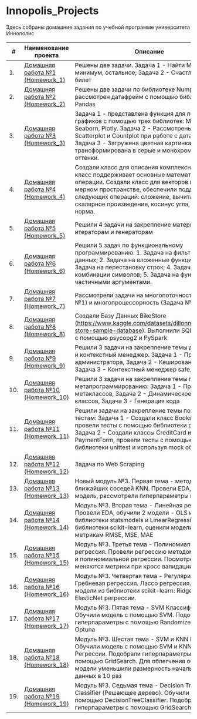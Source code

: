 # Innopolis_Projects
Здесь собраны домашние задания по учебной программе университета Иннополис

| #    | Наименование проекта                                                                                                        | Описание                                                     |
| ---- | --------------------------------------------------------------------------------------------------------------------------- | ------------------------------------------------------------ |
| 1.   | [Домашняя работа №1 (Homework_1)](https://github.com/NizaevEdgar/Innopolis_Projects/blob/main/Homework_1/homework_1.ipynb) | Решены две задачи. Задача 1 - Найти Максимум, минимум, остальное; Задача 2 - Счастливый билет|
| 2.   | [Домашняя работа №2 (Homework_2)](https://github.com/NizaevEdgar/Innopolis_Projects/blob/main/Homework_2/homework_2.ipynb) | Решены две задачи по библиотеке Numpy и рассмотрен датафрейм с помощью библиотеки Pandas|
| 3.   | [Домашняя работа №3 (Homework_3)](https://github.com/NizaevEdgar/Innopolis_Projects/blob/main/Homework_3/homework_3.ipynb) | Задача 1 - представлена функция для построения графиков с помощью трех библиотек: Matplotlib, Seaborn, Plotly. Задача 2 - Рассмотрены Boxplot, Scatterplot и Countplot при работе с датафреймом. Задача 3 - Загружена цветная картинка и трансформирована в серые и монохромные оттенки.|
| 4.   | [Домашняя работа №4 (Homework_4)](https://github.com/NizaevEdgar/Innopolis_Projects/blob/main/Homework_4/homework_4.ipynb) | Создали класс для описания комплексных чисел, класс поддерживает основные математические операции. Создали класс для векторов в N-мерном пространстве, обеспечили поддержку следующих операций: сложение, вычитание, скалярное произведение, косинус угла, евклидова норма.|
| 5.   | [Домашняя работа №5 (Homework_5)](https://github.com/NizaevEdgar/Innopolis_Projects/blob/main/Homework_5/homework_5.ipynb) | Решили 4 задачи на закрепление материала по итераторам и генераторам|
| 6.   | [Домашняя работа №6 (Homework_6)](https://github.com/NizaevEdgar/Innopolis_Projects/blob/main/Homework_6/homework_6.ipynb) | Решили 5 задач по функциональному программированию: 1. Задача на фильтрацию данных; 2. Задача на вложенные функции; 3. Задача на перестановку строк; 4. Задача на комбинации символов; 5. Задача на функцию с частичными аргументами.|
| 7.   | [Домашняя работа №7 (Homework_7)](https://github.com/NizaevEdgar/Innopolis_Projects/blob/main/Homework_7) | Рассмотрели задачи на многопоточность (Задача №1) и многопроцессорность (Задача №2)|
| 8.   | [Домашняя работа №8 (Homework_8)](https://github.com/NizaevEdgar/Innopolis_Projects/blob/main/Homework_8) | Создали Базу Данных BikeStore (https://www.kaggle.com/datasets/dillonmyrick/bike-store-sample-database). Выполнили SQL запросы с помощью psycopg2 и PySpark|
| 9.   | [Домашняя работа №9 (Homework_9)](https://github.com/NizaevEdgar/Innopolis_Projects/blob/main/Homework_9) | Решили 3 задачи на закрепление темы декораторы и контекстный менеджер. Задача 1 - Права администратора, Задача 2 - Кеширование данных, Задача 3 - Контекстный менеджер safe_write|
| 10.   | [Домашняя работа №10 (Homework_10)](https://github.com/NizaevEdgar/Innopolis_Projects/blob/main/Homework_10) | Решили 3 задачи на закрепление темы по метапрограммированию: Задача 1 - Применение метаклассов, Задача 2 - Динамическое создание классов, Задача 3 - Генерация кода|
| 11.   | [Домашняя работа №11 (Homework_11)](https://github.com/NizaevEdgar/Innopolis_Projects/blob/main/Homework_11) | Решили  задачи на закрепление темы по Unit тестам: Задача 1 - Создали класс Books_Collector, провели тесты с помощью библиотеки pytest, Задача 2 - Создали классы CreditCard и PaymentForm, провели тесты с помощью библиотеки unittest и используя mock объект|
| 12.   | [Домашняя работа №12 (Homework_12)](https://github.com/NizaevEdgar/Innopolis_Projects/blob/main/Homework_12) | Задача по Web Scraping|
| 13.   | [Домашняя работа №13 (Homework_13)](https://github.com/NizaevEdgar/Innopolis_Projects/tree/main/Module_3_Classic_ML/Homework_13) | Новый модуль №3. Первая тема - метод ближайших соседей KNN. Провели EDA, обучили модель, рассмотрели гиперпараметры и метрики|
| 14.   | [Домашняя работа №14 (Homework_14)](https://github.com/NizaevEdgar/Innopolis_Projects/tree/main/Module_3_Classic_ML/Homework_14) | Mодуль №3. Вторая тема - Линейная регрессия. Провели EDA, обучили 2 модели - OLS из библиотеки statsmodels и LinearRegression из библиотеки scikit-learn, оценили модели по метрикам RMSE, MSE, MAE|
| 15.   | [Домашняя работа №15 (Homework_15)](https://github.com/NizaevEdgar/Innopolis_Projects/tree/main/Module_3_Classic_ML/Homework_15) | Mодуль №3. Третья тема - Полиномиальная регрессия. Провели регрессию методом линейной и полиномиальной регрессии. Посмотрели как меняются метрики при кросс валидации|
| 16.   | [Домашняя работа №16 (Homework_16)](https://github.com/NizaevEdgar/Innopolis_Projects/tree/main/Module_3_Classic_ML/Homework_16) | Mодуль №3. Четвертая тема - Регуляризация. Гребневая регрессия. Лассо регрессия. Обучили 3 модели из библиотеки scikit-learn: Ridge, LASSO и ElasticNet регрессии.|
| 17.   | [Домашняя работа №17 (Homework_17)](https://github.com/NizaevEdgar/Innopolis_Projects/tree/main/Module_3_Classic_ML/Homework_17) | Mодуль №3. Пятая тема - SVM Классификация. Обучили модель с помощью SVM. Подобрали гиперпараметры с помощью RandomizedSearch и Optuna|
| 18.   | [Домашняя работа №18 (Homework_18)](https://github.com/NizaevEdgar/Innopolis_Projects/tree/main/Module_3_Classic_ML/Homework_18) | Mодуль №3. Шестая тема - SVM и KNN Регрессии. Обучили модель с помощью SVM и KNN Регрессии. Подобрали гиперпараметры с помощью GridSearch. Для облегчения обучения модели уменьшили размерность начальных данных в 10 раз|
| 19.   | [Домашняя работа №19 (Homework_19)](https://github.com/NizaevEdgar/Innopolis_Projects/tree/main/Module_3_Classic_ML/Homework_19) | Mодуль №3. Седьмая тема - Decision Tree Classifier (Решающее дерево). Обучили модель с помощью DecisionTreeClassifier. Подобрали гиперпараметры с помощью GridSearch. |
